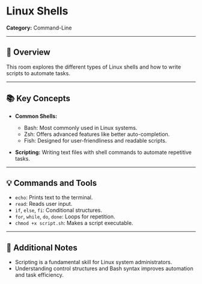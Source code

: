 # Linux Shells

**Category:** Command-Line

---

## 📝 Overview

This room explores the different types of Linux shells and how to write scripts to automate tasks.

---

## 📚 Key Concepts

- **Common Shells:**
  - Bash: Most commonly used in Linux systems.
  - Zsh: Offers advanced features like better auto-completion.
  - Fish: Designed for user-friendliness and readable scripts.

- **Scripting:** Writing text files with shell commands to automate repetitive tasks.

---

## 💡 Commands and Tools

- `echo`: Prints text to the terminal.
- `read`: Reads user input.
- `if`, `else`, `fi`: Conditional structures.
- `for`, `while`, `do`, `done`: Loops for repetition.
- `chmod +x script.sh`: Makes a script executable.

---

## 📌 Additional Notes

- Scripting is a fundamental skill for Linux system administrators.
- Understanding control structures and Bash syntax improves automation and task efficiency.
